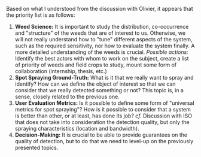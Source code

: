 Based on what I understood from the discussion with Olivier, it appears that the priority list is as follows:
1. **Weed Science:** It is important to study the distribution, co-occurrence and "structure" of the weeds that are of interest to us. Otherwise, we will not really understand how to "tune" different aspects of the system, such as the required sensitivity, nor how to evaluate the system finally. A more detailed understanding of the weeds is crucial.
   *Possible actions:* Identify the best actors with whom to work on the subject, create a list of priority of weeds and field crops to study, mount some form of collaboration (internship, thesis, etc.)
2. **Spot Spraying Ground-Truth:** What is it that we really want to spray and identify? How can we define the object of interest so that we can consider that we really detected something or not? This topic is, in a sense, closely related to the previous one. 
3. **User Evaluation Metrics:** Is it possible to define some form of "universal metrics for spot spraying"? How is it possible to consider that a system is better than other, or at least, has done its job? *cf.* Discussion with ISO that does not take into consideration the detection quality, but only the spraying characteristics (location and bandwidth).
4. **Decision-Making:** It is crucial to be able to provide guarantees on the quality of detection, but to do that we need to level-up on the previously presented topics.
